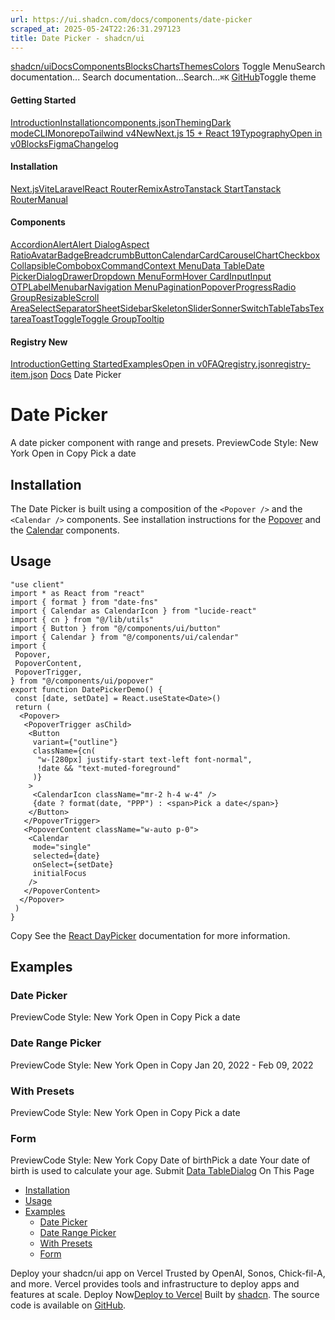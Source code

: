 ```yaml
---
url: https://ui.shadcn.com/docs/components/date-picker
scraped_at: 2025-05-24T22:26:31.297123
title: Date Picker - shadcn/ui
---
```


[shadcn/ui](https://ui.shadcn.com/)[Docs](https://ui.shadcn.com/docs/installation)[Components](https://ui.shadcn.com/docs/components)[Blocks](https://ui.shadcn.com/blocks)[Charts](https://ui.shadcn.com/charts)[Themes](https://ui.shadcn.com/themes)[Colors](https://ui.shadcn.com/colors)
Toggle MenuSearch documentation...
Search documentation...Search...`⌘K`
[GitHub](https://github.com/shadcn-ui/ui)Toggle theme
#### Getting Started 
[Introduction](https://ui.shadcn.com/docs)[Installation](https://ui.shadcn.com/docs/installation)[components.json](https://ui.shadcn.com/docs/components-json)[Theming](https://ui.shadcn.com/docs/theming)[Dark mode](https://ui.shadcn.com/docs/dark-mode)[CLI](https://ui.shadcn.com/docs/cli)[Monorepo](https://ui.shadcn.com/docs/monorepo)[Tailwind v4New](https://ui.shadcn.com/docs/tailwind-v4)[Next.js 15 + React 19](https://ui.shadcn.com/docs/react-19)[Typography](https://ui.shadcn.com/docs/components/typography)[Open in v0](https://ui.shadcn.com/docs/v0)[Blocks](https://ui.shadcn.com/docs/blocks)[Figma](https://ui.shadcn.com/docs/figma)[Changelog](https://ui.shadcn.com/docs/changelog)
#### Installation 
[Next.js](https://ui.shadcn.com/docs/installation/next)[Vite](https://ui.shadcn.com/docs/installation/vite)[Laravel](https://ui.shadcn.com/docs/installation/laravel)[React Router](https://ui.shadcn.com/docs/installation/react-router)[Remix](https://ui.shadcn.com/docs/installation/remix)[Astro](https://ui.shadcn.com/docs/installation/astro)[Tanstack Start](https://ui.shadcn.com/docs/installation/tanstack)[Tanstack Router](https://ui.shadcn.com/docs/installation/tanstack-router)[Manual](https://ui.shadcn.com/docs/installation/manual)
#### Components 
[Accordion](https://ui.shadcn.com/docs/components/accordion)[Alert](https://ui.shadcn.com/docs/components/alert)[Alert Dialog](https://ui.shadcn.com/docs/components/alert-dialog)[Aspect Ratio](https://ui.shadcn.com/docs/components/aspect-ratio)[Avatar](https://ui.shadcn.com/docs/components/avatar)[Badge](https://ui.shadcn.com/docs/components/badge)[Breadcrumb](https://ui.shadcn.com/docs/components/breadcrumb)[Button](https://ui.shadcn.com/docs/components/button)[Calendar](https://ui.shadcn.com/docs/components/calendar)[Card](https://ui.shadcn.com/docs/components/card)[Carousel](https://ui.shadcn.com/docs/components/carousel)[Chart](https://ui.shadcn.com/docs/components/chart)[Checkbox](https://ui.shadcn.com/docs/components/checkbox)[Collapsible](https://ui.shadcn.com/docs/components/collapsible)[Combobox](https://ui.shadcn.com/docs/components/combobox)[Command](https://ui.shadcn.com/docs/components/command)[Context Menu](https://ui.shadcn.com/docs/components/context-menu)[Data Table](https://ui.shadcn.com/docs/components/data-table)[Date Picker](https://ui.shadcn.com/docs/components/date-picker)[Dialog](https://ui.shadcn.com/docs/components/dialog)[Drawer](https://ui.shadcn.com/docs/components/drawer)[Dropdown Menu](https://ui.shadcn.com/docs/components/dropdown-menu)[Form](https://ui.shadcn.com/docs/components/form)[Hover Card](https://ui.shadcn.com/docs/components/hover-card)[Input](https://ui.shadcn.com/docs/components/input)[Input OTP](https://ui.shadcn.com/docs/components/input-otp)[Label](https://ui.shadcn.com/docs/components/label)[Menubar](https://ui.shadcn.com/docs/components/menubar)[Navigation Menu](https://ui.shadcn.com/docs/components/navigation-menu)[Pagination](https://ui.shadcn.com/docs/components/pagination)[Popover](https://ui.shadcn.com/docs/components/popover)[Progress](https://ui.shadcn.com/docs/components/progress)[Radio Group](https://ui.shadcn.com/docs/components/radio-group)[Resizable](https://ui.shadcn.com/docs/components/resizable)[Scroll Area](https://ui.shadcn.com/docs/components/scroll-area)[Select](https://ui.shadcn.com/docs/components/select)[Separator](https://ui.shadcn.com/docs/components/separator)[Sheet](https://ui.shadcn.com/docs/components/sheet)[Sidebar](https://ui.shadcn.com/docs/components/sidebar)[Skeleton](https://ui.shadcn.com/docs/components/skeleton)[Slider](https://ui.shadcn.com/docs/components/slider)[Sonner](https://ui.shadcn.com/docs/components/sonner)[Switch](https://ui.shadcn.com/docs/components/switch)[Table](https://ui.shadcn.com/docs/components/table)[Tabs](https://ui.shadcn.com/docs/components/tabs)[Textarea](https://ui.shadcn.com/docs/components/textarea)[Toast](https://ui.shadcn.com/docs/components/toast)[Toggle](https://ui.shadcn.com/docs/components/toggle)[Toggle Group](https://ui.shadcn.com/docs/components/toggle-group)[Tooltip](https://ui.shadcn.com/docs/components/tooltip)
#### Registry New
[Introduction](https://ui.shadcn.com/docs/registry)[Getting Started](https://ui.shadcn.com/docs/registry/getting-started)[Examples](https://ui.shadcn.com/docs/registry/examples)[Open in v0](https://ui.shadcn.com/docs/registry/open-in-v0)[FAQ](https://ui.shadcn.com/docs/registry/faq)[registry.json](https://ui.shadcn.com/docs/registry/registry-json)[registry-item.json](https://ui.shadcn.com/docs/registry/registry-item-json)
[Docs](https://ui.shadcn.com/docs)
Date Picker
# Date Picker
A date picker component with range and presets.
PreviewCode
Style: New York
Open in Copy
Pick a date
## [](https://ui.shadcn.com/docs/components/date-picker#installation)Installation
The Date Picker is built using a composition of the `<Popover />` and the `<Calendar />` components.
See installation instructions for the [Popover](https://ui.shadcn.com/docs/components/popover#installation) and the [Calendar](https://ui.shadcn.com/docs/components/calendar#installation) components.
## [](https://ui.shadcn.com/docs/components/date-picker#usage)Usage
```
"use client"
import * as React from "react"
import { format } from "date-fns"
import { Calendar as CalendarIcon } from "lucide-react"
import { cn } from "@/lib/utils"
import { Button } from "@/components/ui/button"
import { Calendar } from "@/components/ui/calendar"
import {
 Popover,
 PopoverContent,
 PopoverTrigger,
} from "@/components/ui/popover"
export function DatePickerDemo() {
 const [date, setDate] = React.useState<Date>()
 return (
  <Popover>
   <PopoverTrigger asChild>
    <Button
     variant={"outline"}
     className={cn(
      "w-[280px] justify-start text-left font-normal",
      !date && "text-muted-foreground"
     )}
    >
     <CalendarIcon className="mr-2 h-4 w-4" />
     {date ? format(date, "PPP") : <span>Pick a date</span>}
    </Button>
   </PopoverTrigger>
   <PopoverContent className="w-auto p-0">
    <Calendar
     mode="single"
     selected={date}
     onSelect={setDate}
     initialFocus
    />
   </PopoverContent>
  </Popover>
 )
}
```
Copy
See the [React DayPicker](https://react-day-picker.js.org) documentation for more information.
## [](https://ui.shadcn.com/docs/components/date-picker#examples)Examples
### [](https://ui.shadcn.com/docs/components/date-picker#date-picker)Date Picker
PreviewCode
Style: New York
Open in Copy
Pick a date
### [](https://ui.shadcn.com/docs/components/date-picker#date-range-picker)Date Range Picker
PreviewCode
Style: New York
Open in Copy
Jan 20, 2022 - Feb 09, 2022
### [](https://ui.shadcn.com/docs/components/date-picker#with-presets)With Presets
PreviewCode
Style: New York
Open in Copy
Pick a date
### [](https://ui.shadcn.com/docs/components/date-picker#form)Form
PreviewCode
Style: New York
Copy
Date of birthPick a date
Your date of birth is used to calculate your age.
Submit
[Data Table](https://ui.shadcn.com/docs/components/data-table)[Dialog](https://ui.shadcn.com/docs/components/dialog)
On This Page
  * [Installation](https://ui.shadcn.com/docs/components/date-picker#installation)
  * [Usage](https://ui.shadcn.com/docs/components/date-picker#usage)
  * [Examples](https://ui.shadcn.com/docs/components/date-picker#examples)
    * [Date Picker](https://ui.shadcn.com/docs/components/date-picker#date-picker)
    * [Date Range Picker](https://ui.shadcn.com/docs/components/date-picker#date-range-picker)
    * [With Presets](https://ui.shadcn.com/docs/components/date-picker#with-presets)
    * [Form](https://ui.shadcn.com/docs/components/date-picker#form)


Deploy your shadcn/ui app on Vercel
Trusted by OpenAI, Sonos, Chick-fil-A, and more.
Vercel provides tools and infrastructure to deploy apps and features at scale.
Deploy Now[Deploy to Vercel](https://vercel.com/new?utm_source=shadcn_site&utm_medium=web&utm_campaign=docs_cta_deploy_now_callout)
Built by [shadcn](https://twitter.com/shadcn). The source code is available on [GitHub](https://github.com/shadcn-ui/ui).

